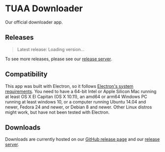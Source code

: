 # TUAA Downloader

Our official downloader app.

## Releases

> Latest release: <span id="release">Loading version...</span>

To see more releases, please see our <a href="https://release.unusann.us/_/app/tuaa-downloader/releases" target="_blank">release server</a>.

## Compatibility

This app was built with Electron, so it follows <a href="https://github.com/electron/electron#platform-support" target="_blank">Electron's system requirements</a>. You need to have a 64-bit Intel or Apple Silicon Mac running at least OS X El Capitan (OS X 10.11), an amd64 or arm64 Windows PC running at least windows 10, or a computer running Ubuntu 14.04 and newer, Fedora 24 and newer, or Debian 8 and newer. Other Linux distros might work, but have not been tested with Electron.

## Downloads

Downloads are currently hosted on our <a href="https://github.com/UnusAnnusArchived/TUAA-Mobile-App/releases" target="_blank">GitHub release page</a> and our <a href="https://release.unusann.us/_/app/tuaa-downloader/releases" target="_blank">release server</a>.

<script>
  const releaseDiv = document.getElementById("release");
  
  (async() => {
    try {
      const { latestRelease } = await fetch("https://release.unusann.us/api/v1/app/tuaa-downloader?fields=latestRelease").then((res) => res.json())
      releaseDiv.innerText = latestVersion
    } catch {
      releaseDiv.innerText = "Failed to fetch latest release!"
    }
  })()
</script>
